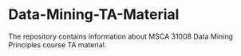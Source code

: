 # Data-Mining-TA-Material
The repository contains information about MSCA 31008 Data Mining Principles course TA material.
